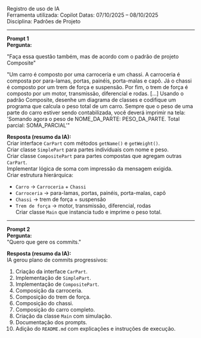 Registro de uso de IA   
Ferramenta utilizada: Copilot 
Datas: 07/10/2025 – 08/10/2025  
Disciplina: Padrões de Projeto

---

**Prompt 1**  
**Pergunta:** 

"Faça essa questão também, mas de acordo com o padrão de projeto Composite"

"Um carro é composto por uma carroceria e um chassi. A carroceria é composta por para-lamas, portas, painéis, porta-malas e capô. Já o chassi é composto por um trem de força e suspensão. Por fim, o trem de força é composto por um motor, transmissão, diferencial e rodas. [...] Usando o padrão Composite, desenhe um diagrama de classes e codifique um programa que calcula o peso total de um carro. Sempre que o peso de uma parte do carro estiver sendo contabilizada, você deverá imprimir na tela: 'Somando agora o peso de NOME_DA_PARTE: PESO_DA_PARTE. Total parcial: SOMA_PARCIAL'"

**Resposta (resumo da IA):**  
Criar interface `CarPart` com métodos `getName()` e `getWeight()`.  
Criar classe `SimplePart` para partes individuais com nome e peso.  
Criar classe `CompositePart` para partes compostas que agregam outras `CarPart`.  
Implementar lógica de soma com impressão da mensagem exigida.  
Criar estrutura hierárquica:
- `Carro` → `Carroceria` + `Chassi`
- `Carroceria` → para-lamas, portas, painéis, porta-malas, capô
- `Chassi` → trem de força + suspensão
- `Trem de força` → motor, transmissão, diferencial, rodas  
  Criar classe `Main` que instancia tudo e imprime o peso total.

---
**Prompt 2**  
**Pergunta:**  
"Quero que gere os commits."

**Resposta (resumo da IA):**  
IA gerou plano de commits progressivos:
1. Criação da interface `CarPart`.
2. Implementação de `SimplePart`.
3. Implementação de `CompositePart`.
4. Composição da carroceria.
5. Composição do trem de força.
6. Composição do chassi.
7. Composição do carro completo.
8. Criação da classe `Main` com simulação.
9. Documentação dos prompts.
10. Adição do `README.md` com explicações e instruções de execução.
